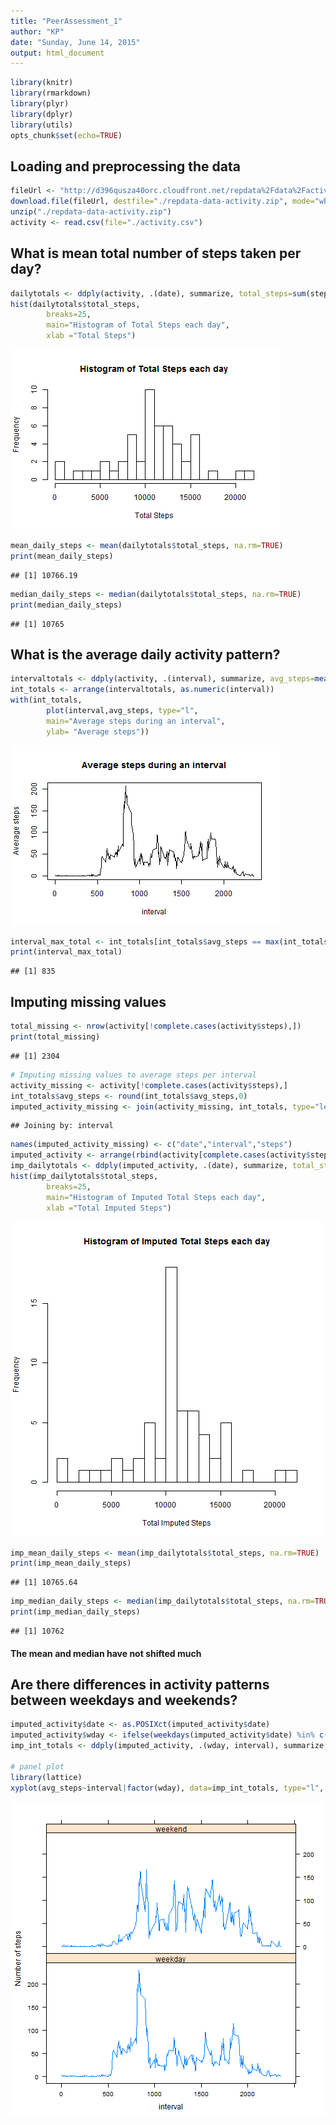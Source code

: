 ```yaml
---
title: "PeerAssessment_1"
author: "KP"
date: "Sunday, June 14, 2015"
output: html_document
---
```



```r
library(knitr)
library(rmarkdown)
library(plyr)
library(dplyr)
library(utils)
opts_chunk$set(echo=TRUE)
```

## Loading and preprocessing the data

```r
fileUrl <- "http://d396qusza40orc.cloudfront.net/repdata%2Fdata%2Factivity.zip"
download.file(fileUrl, destfile="./repdata-data-activity.zip", mode="wb")
unzip("./repdata-data-activity.zip")
activity <- read.csv(file="./activity.csv")
```

## What is mean total number of steps taken per day?

```r
dailytotals <- ddply(activity, .(date), summarize, total_steps=sum(steps))
hist(dailytotals$total_steps, 
        breaks=25, 
        main="Histogram of Total Steps each day",
        xlab ="Total Steps")
```

![plot of chunk stats+hist](figure/stats+hist-1.png) 

```r
mean_daily_steps <- mean(dailytotals$total_steps, na.rm=TRUE)
print(mean_daily_steps)
```

```
## [1] 10766.19
```

```r
median_daily_steps <- median(dailytotals$total_steps, na.rm=TRUE)
print(median_daily_steps)
```

```
## [1] 10765
```

## What is the average daily activity pattern?

```r
intervaltotals <- ddply(activity, .(interval), summarize, avg_steps=mean(steps, na.rm=TRUE))
int_totals <- arrange(intervaltotals, as.numeric(interval))
with(int_totals, 
        plot(interval,avg_steps, type="l",
        main="Average steps during an interval",
        ylab= "Average steps"))
```

![plot of chunk timeseries](figure/timeseries-1.png) 

```r
interval_max_total <- int_totals[int_totals$avg_steps == max(int_totals$avg_steps),1]
print(interval_max_total)
```

```
## [1] 835
```

## Imputing missing values

```r
total_missing <- nrow(activity[!complete.cases(activity$steps),])
print(total_missing)
```

```
## [1] 2304
```

```r
# Imputing missing values to average steps per interval
activity_missing <- activity[!complete.cases(activity$steps),]
int_totals$avg_steps <- round(int_totals$avg_steps,0)
imputed_activity_missing <- join(activity_missing, int_totals, type="left")[, 2:4]
```

```
## Joining by: interval
```

```r
names(imputed_activity_missing) <- c("date","interval","steps")
imputed_activity <- arrange(rbind(activity[complete.cases(activity$steps),], imputed_activity_missing), date, interval)
imp_dailytotals <- ddply(imputed_activity, .(date), summarize, total_steps=sum(steps))
hist(imp_dailytotals$total_steps, 
        breaks=25, 
        main="Histogram of Imputed Total Steps each day",
        xlab ="Total Imputed Steps")
```

![plot of chunk impute](figure/impute-1.png) 

```r
imp_mean_daily_steps <- mean(imp_dailytotals$total_steps, na.rm=TRUE)
print(imp_mean_daily_steps)
```

```
## [1] 10765.64
```

```r
imp_median_daily_steps <- median(imp_dailytotals$total_steps, na.rm=TRUE)
print(imp_median_daily_steps)
```

```
## [1] 10762
```
#### The mean and median have not shifted much

## Are there differences in activity patterns between weekdays and weekends?

```r
imputed_activity$date <- as.POSIXct(imputed_activity$date)
imputed_activity$wday <- ifelse(weekdays(imputed_activity$date) %in% c("Sunday", "Saturday"), "weekend", "weekday")
imp_int_totals <- ddply(imputed_activity, .(wday, interval), summarize, avg_steps=mean(steps))

# panel plot
library(lattice)
xyplot(avg_steps~interval|factor(wday), data=imp_int_totals, type="l", layout=c(1,2), ylab="Number of steps")
```

![plot of chunk patterns](figure/patterns-1.png) 
 

